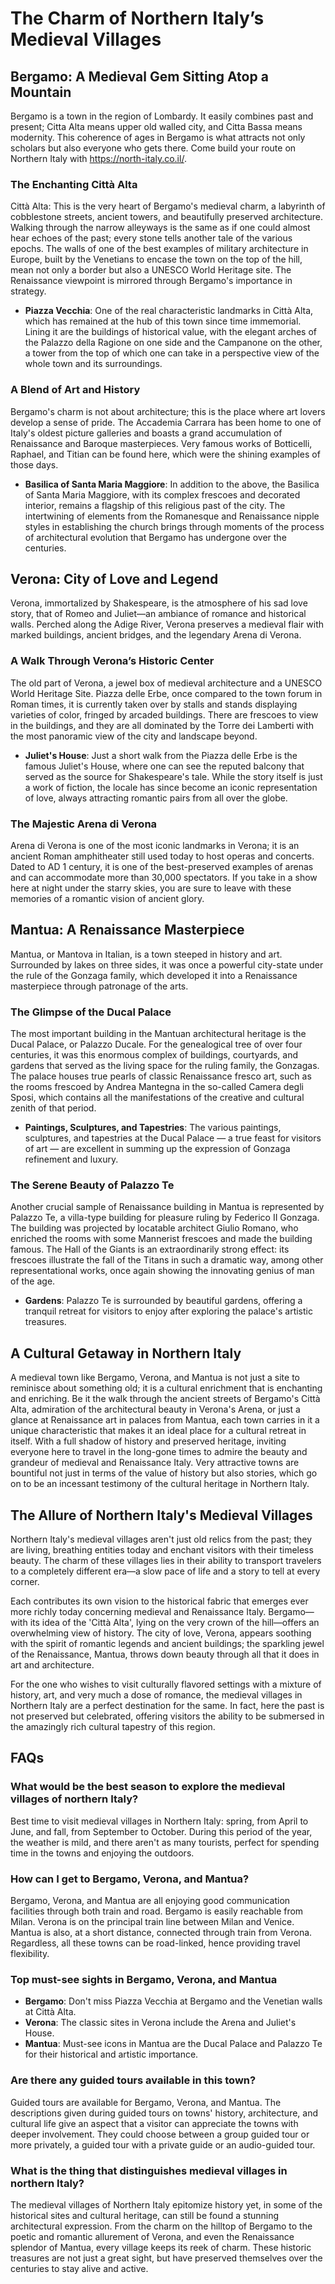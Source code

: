 # **The Charm of Northern Italy’s Medieval Villages**

## **Bergamo: A Medieval Gem Sitting Atop a Mountain**

Bergamo is a town in the region of Lombardy. It easily combines past and present; Citta Alta means upper old walled city, and Citta Bassa means modernity. This coherence of ages in Bergamo is what attracts not only scholars but also everyone who gets there. Come build your route on Northern Italy with https://north-italy.co.il/.

### **The Enchanting Città Alta**

Città Alta: This is the very heart of Bergamo's medieval charm, a labyrinth of cobblestone streets, ancient towers, and beautifully preserved architecture. Walking through the narrow alleyways is the same as if one could almost hear echoes of the past; every stone tells another tale of the various epochs. The walls of one of the best examples of military architecture in Europe, built by the Venetians to encase the town on the top of the hill, mean not only a border but also a UNESCO World Heritage site. The Renaissance viewpoint is mirrored through Bergamo's importance in strategy.

- **Piazza Vecchia**: One of the real characteristic landmarks in Città Alta, which has remained at the hub of this town since time immemorial. Lining it are the buildings of historical value, with the elegant arches of the Palazzo della Ragione on one side and the Campanone on the other, a tower from the top of which one can take in a perspective view of the whole town and its surroundings.

### **A Blend of Art and History**

Bergamo's charm is not about architecture; this is the place where art lovers develop a sense of pride. The Accademia Carrara has been home to one of Italy's oldest picture galleries and boasts a grand accumulation of Renaissance and Baroque masterpieces. Very famous works of Botticelli, Raphael, and Titian can be found here, which were the shining examples of those days.

- **Basilica of Santa Maria Maggiore**: In addition to the above, the Basilica of Santa Maria Maggiore, with its complex frescoes and decorated interior, remains a flagship of this religious past of the city. The intertwining of elements from the Romanesque and Renaissance nipple styles in establishing the church brings through moments of the process of architectural evolution that Bergamo has undergone over the centuries.

## **Verona: City of Love and Legend**

Verona, immortalized by Shakespeare, is the atmosphere of his sad love story, that of Romeo and Juliet—an ambiance of romance and historical walls. Perched along the Adige River, Verona preserves a medieval flair with marked buildings, ancient bridges, and the legendary Arena di Verona.

### **A Walk Through Verona’s Historic Center**

The old part of Verona, a jewel box of medieval architecture and a UNESCO World Heritage Site. Piazza delle Erbe, once compared to the town forum in Roman times, it is currently taken over by stalls and stands displaying varieties of color, fringed by arcaded buildings. There are frescoes to view in the buildings, and they are all dominated by the Torre dei Lamberti with the most panoramic view of the city and landscape beyond.

- **Juliet's House**: Just a short walk from the Piazza delle Erbe is the famous Juliet's House, where one can see the reputed balcony that served as the source for Shakespeare's tale. While the story itself is just a work of fiction, the locale has since become an iconic representation of love, always attracting romantic pairs from all over the globe.

### **The Majestic Arena di Verona**

Arena di Verona is one of the most iconic landmarks in Verona; it is an ancient Roman amphitheater still used today to host operas and concerts. Dated to AD 1 century, it is one of the best-preserved examples of arenas and can accommodate more than 30,000 spectators. If you take in a show here at night under the starry skies, you are sure to leave with these memories of a romantic vision of ancient glory.

## **Mantua: A Renaissance Masterpiece**

Mantua, or Mantova in Italian, is a town steeped in history and art. Surrounded by lakes on three sides, it was once a powerful city-state under the rule of the Gonzaga family, which developed it into a Renaissance masterpiece through patronage of the arts.

### **The Glimpse of the Ducal Palace**

The most important building in the Mantuan architectural heritage is the Ducal Palace, or Palazzo Ducale. For the genealogical tree of over four centuries, it was this enormous complex of buildings, courtyards, and gardens that served as the living space for the ruling family, the Gonzagas. The palace houses true pearls of classic Renaissance fresco art, such as the rooms frescoed by Andrea Mantegna in the so-called Camera degli Sposi, which contains all the manifestations of the creative and cultural zenith of that period.

- **Paintings, Sculptures, and Tapestries**: The various paintings, sculptures, and tapestries at the Ducal Palace — a true feast for visitors of art — are excellent in summing up the expression of Gonzaga refinement and luxury.

### **The Serene Beauty of Palazzo Te**

Another crucial sample of Renaissance building in Mantua is represented by Palazzo Te, a villa-type building for pleasure ruling by Federico II Gonzaga. The building was projected by locatable architect Giulio Romano, who enriched the rooms with some Mannerist frescoes and made the building famous. The Hall of the Giants is an extraordinarily strong effect: its frescoes illustrate the fall of the Titans in such a dramatic way, among other representational works, once again showing the innovating genius of man of the age.

- **Gardens**: Palazzo Te is surrounded by beautiful gardens, offering a tranquil retreat for visitors to enjoy after exploring the palace's artistic treasures.

## **A Cultural Getaway in Northern Italy**

A medieval town like Bergamo, Verona, and Mantua is not just a site to reminisce about something old; it is a cultural enrichment that is enchanting and enriching. Be it the walk through the ancient streets of Bergamo's Città Alta, admiration of the architectural beauty in Verona's Arena, or just a glance at Renaissance art in palaces from Mantua, each town carries in it a unique characteristic that makes it an ideal place for a cultural retreat in itself. With a full shadow of history and preserved heritage, inviting everyone here to travel in the long-gone times to admire the beauty and grandeur of medieval and Renaissance Italy. Very attractive towns are bountiful not just in terms of the value of history but also stories, which go on to be an incessant testimony of the cultural heritage in Northern Italy.

## **The Allure of Northern Italy's Medieval Villages**

Northern Italy's medieval villages aren't just old relics from the past; they are living, breathing entities today and enchant visitors with their timeless beauty. The charm of these villages lies in their ability to transport travelers to a completely different era—a slow pace of life and a story to tell at every corner.

Each contributes its own vision to the historical fabric that emerges ever more richly today concerning medieval and Renaissance Italy. Bergamo—with its idea of the 'Città Alta', lying on the very crown of the hill—offers an overwhelming view of history. The city of love, Verona, appears soothing with the spirit of romantic legends and ancient buildings; the sparkling jewel of the Renaissance, Mantua, throws down beauty through all that it does in art and architecture.

For the one who wishes to visit culturally flavored settings with a mixture of history, art, and very much a dose of romance, the medieval villages in Northern Italy are a perfect destination for the same. In fact, here the past is not preserved but celebrated, offering visitors the ability to be submersed in the amazingly rich cultural tapestry of this region.

## **FAQs**

### **What would be the best season to explore the medieval villages of northern Italy?**

Best time to visit medieval villages in Northern Italy: spring, from April to June, and fall, from September to October. During this period of the year, the weather is mild, and there aren't as many tourists, perfect for spending time in the towns and enjoying the outdoors.

### **How can I get to Bergamo, Verona, and Mantua?**

Bergamo, Verona, and Mantua are all enjoying good communication facilities through both train and road. Bergamo is easily reachable from Milan. Verona is on the principal train line between Milan and Venice. Mantua is also, at a short distance, connected through train from Verona. Regardless, all these towns can be road-linked, hence providing travel flexibility.

### **Top must-see sights in Bergamo, Verona, and Mantua**

- **Bergamo**: Don't miss Piazza Vecchia at Bergamo and the Venetian walls at Città Alta.
- **Verona**: The classic sites in Verona include the Arena and Juliet's House.
- **Mantua**: Must-see icons in Mantua are the Ducal Palace and Palazzo Te for their historical and artistic importance.

### **Are there any guided tours available in this town?**

Guided tours are available for Bergamo, Verona, and Mantua. The descriptions given during guided tours on towns' history, architecture, and cultural life give an aspect that a visitor can appreciate the towns with deeper involvement. They could choose between a group guided tour or more privately, a guided tour with a private guide or an audio-guided tour.

### **What is the thing that distinguishes medieval villages in northern Italy?**

The medieval villages of Northern Italy epitomize history yet, in some of the historical sites and cultural heritage, can still be found a stunning architectural expression. From the charm on the hilltop of Bergamo to the poetic and romantic allurement of Verona, and even the Renaissance splendor of Mantua, every village keeps its reek of charm. These historic treasures are not just a great sight, but have preserved themselves over the centuries to stay alive and active.
